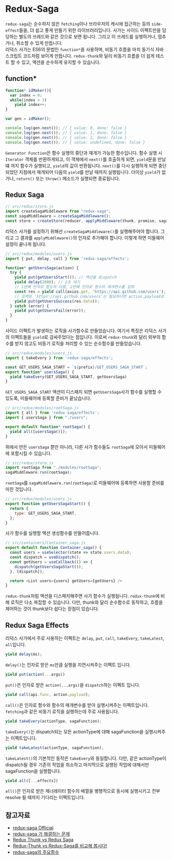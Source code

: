 # Redux-Saga
`redux-saga`는 순수하지 않은 `fetching`이나 브라우저의 캐시에 접근하는 등의 `side-effect`들을, 더 쉽고 좋게 만들기 위한 라이브러리입니다. 사가는 사이드 이펙트만을 담당하는 별도의 쓰레드와 같은 것으로 보면 됩니다. 그리고 이 쓰레드를 실행하거나, 멈추거나, 취소할 수 있게 만듭니다.  
리덕스 사가는 ES6의 문법인 `function*`을 사용하며, 비동기 흐름을 마치 동기식 자바스크립트 코드처럼 보이게 만듭니다. `redux-thunk`와 달리 비동기 흐름을 더 쉽게 테스트 할 수 있고, 액션을 순수하게 유지할 수 있습니다.

## function*
```javascript
function* idMaker(){
  var index = 0;
  while(index < 3)
    yield index++;
}

var gen = idMaker();

console.log(gen.next()); // { value: 0, done: false }
console.log(gen.next()); // { value: 1, done: false }
console.log(gen.next()); // { value: 2, done: false }
console.log(gen.next()); // { value: undefined, done: false }
```
`Generator Function`은 함수 실행의 중단과 재개가 가능한 함수입니다. 함수 실행 시 `Iterator` 객체를 반환하게되고, 이 객체에서 `next()`를 호출하게 되면, `yield`문을 만날떄 까지 함수가 실행되고, `yield`의 값이 반환됩니다. `next()`를 다시 실행하게 되면 중단되었던 지점에서 재개되어 다음의 `yield`를 만날 때까지 실행됩니다. 더이상 `yield`가 없거나, `return()` 또는 `throw()` 메소드가 실행되면 종료됩니다.

## Redux Saga
```javascript
// src/redux/store.js
import createSagaMiddleware from "redux-saga";
const sagaMiddleware = createSagaMiddleware();
const store = createStore(reducer, applyMiddleware(thunk, promise, sagaMiddleware));
```
리덕스 사가를 설정하기 위해선 `createSagaMiddleware()`를 실행해주어야 합니다. 그리고 그 결과를 `applyMiddleware()`의 인자로 추가해야 합니다. 이렇게 하면 미들웨어 설정이 끝나게 됩니다.

```javascript
// src/redux/modules/users.js
import { put, delay, call } from 'redux-saga/effects';

function* getUsersSaga(action) {
  try {
    yield put(getUsersStart()); // 액션을 dispatch
    yield delay(2000); // 2초 대기
    // 1번째 인자로 함수의 이름, 2번째 인자로 함수의 매개변수를 입력
    const res = yield call(axios.get, 'https://api.github.com/users');
    // 입력된 'https://api.github.com/users'는 필요하다면 action.payload로 전달받을 수 있습니다.
    yield put(getUsersSuccess(res.data));
  } catch (error) {
    yield put(getUsersFail(error));
  }
}
```
사이드 이펙트가 발생하는 로직을 사가함수로 만들었습니다. 여기서 특징은 리덕스 사가의 이펙트들을 `yield`로 감싸주었다는 점입니다. 이로써 `redux-thunk`와 달리 외부의 함수를 받지 않고도 비동기 로직을 처리할 수 있는 순수함수를 만들었습니다.

```javascript
// src/redux/modules/users.js
import { takeEvery } from 'redux-saga/effects';

const GET_USERS_SAGA_START = `${prefix}/GET_USERS_SAGA_START`;
export function* usersSaga() {
  yield takeEvery(GET_USERS_SAGA_START, getUsersSaga)
}
```
`GET_USERS_SAGA_START` 액션이 디스패치 되면 `getUsersSaga`사가 함수를 실행할 수 있도록, 미들웨어에 등록할 준비가 끝났습니다.

```javascript
// src/redux/modules/rootSaga.js
import { all } from 'redux-saga/effects';
import { usersSaga } from "./users";

export default function* rootSaga() {
  yield all([usersSaga()]);
}
```
위에서 만든 `usersSaga` 뿐만 아니라, 다른 사가 함수들도 `rootSaga`에 모아서 미들웨어에 포함시킬 수 있습니다.

```javascript
// src/redux/store.js
import rootSaga from "./modules/rootSaga";
sagaMiddleware.run(rootSaga);
```
`rootSaga`를 `sagaMiddleware.run(rootSaga)`로 미들웨어에 등록하면 사용할 준비를 마친 것입니다.

```javascript
// src/redux/modules/users.js
export function getUsersSagaStart() {
  return {
    type: GET_USERS_SAGA_START,
  };
}
```
사가 함수를 실행할 액션 생성함수를 만들어줍니다.

```javascript
// src/containers/Container_saga.js
export default function Container_saga() {
  const users = useSelector(state => state.users.data);
  const dispatch = useDispatch();
  const getUsers = useCallback(() => {
    dispatch(getUsersSagaStart());
  }, [dispatch]);

  return <List users={users} getUsers={getUsers} />
}
```
`redux-thunk`처럼 액션을 디스패치해주면 사가 함수가 실행됩니다. `redux-thunk`에 비해 로직은 다소 복잡할 수 있습니다. 다만, thunk와 달리 순수함수로 동작하고, 흐름을 제어하는 것이 thunk보다 쉽다는 장점이 있습니다.

## Redux Saga Effects
리덕스 사가에서 주로 사용하는 이펙트는 `delay`, `put`, `call`, `takeEvery`, `takeLatest`, `all`입니다.
```javascript
yield delay(ms);
```
`delay()`는 인자로 받은 `ms`만큼 실행을 지연시켜주는 이펙트 입니다.

```javascript
yield put(action(...args))
```
`put()`은 인자로 받은 `action(...args)`을 `dispatch`하는 이펙트 입니다.

```javascript
yield call(api.func, action.payload);
```
`call()`은 인자로 함수와 함수의 매개변수를 받아 실행시켜주는 이펙트입니다. `fetching`과 같은 비동기 로직을 실행하는데 주로 사용됩니다.

```javascript
yield takeEvery(actionType, sagaFunction);
```
`takeEvery()`는 dispatch되는 모든 actionType에 대해 sagaFunction을 실행시켜주는 이펙트입니다.

```javascript
yield takeLatest(actionType, sagaFunction);
```
`takeLatest()`의 기본적인 동작은 `takeEvery`와 동일합니다. 다만, 같은 actionType이 dispatch될 경우 기존의 작업을 취소하고 마지막으로 실행된 작업에 대해서만 sagaFunction을 실행합니다.

```javascript
yield all([...effects])
```
`all()`은 인자로 받은 제너레이터 함수의 배열을 병행적으로 동시에 실행시키고 전부 resolve 될 때까지 기다리는 이펙트입니다.

## 참고자료
- [redux-saga Official](https://mskims.github.io/redux-saga-in-korean/)
- [redux-saga 가 해결하는 문제](https://min9nim.vercel.app/2020-04-23-redux-saga/)
- [Redux Thunk vs Redux Saga](https://dev-recruiting.ringleplus.com/4850db36-7f98-4b27-8112-e152a1a2ab5b)
- [Redux-Thunk vs Redux-Saga를 비교해 봅시다!](https://velog.io/@dongwon2/Redux-Thunk-vs-Redux-Saga를-비교해-봅시다-)
- [redux-saga의 주요함수](https://sustainable-dev.tistory.com/94)